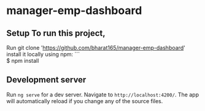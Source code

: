 # manager-emp-dashboard


 ## Setup To run this project, 
 Run git clone 'https://github.com/bharat165/manager-emp-dashboard'
 install it locally using npm: ```  
 $ npm install



## Development server

Run `ng serve` for a dev server. Navigate to `http://localhost:4200/`. The app will automatically reload if you change any of the source files.